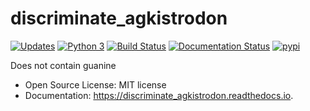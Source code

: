 # discriminate_agkistrodon


[![Updates](https://pyup.io/repos/github/kwierman/discriminate_agkistrodon/shield.svg)](https://pyup.io/repos/github/kwierman/discriminate_agkistrodon/)
[![Python 3](https://pyup.io/repos/github/kwierman/discriminate_agkistrodon/python-3-shield.svg)](https://pyup.io/repos/github/kwierman/discriminate_agkistrodon/)
[![Build Status](https://travis-ci.org/kwierman/discriminate_agkistrodon.svg?branch=master)](https://travis-ci.org/kwierman/discriminate_agkistrodon)
[![Documentation Status](https://readthedocs.org/projects/discriminate_agkistrodon/badge/?version=latest)](https://discriminate_agkistrodon.readthedocs.io/en/latest/?badge=latest)
[![pypi](https://img.shields.io/pypi/v/discriminate_agkistrodon.svg)](https://pypi.python.org/pypi/discriminate_agkistrodon)


Does not contain guanine

* Open Source License: MIT license
* Documentation: https://discriminate_agkistrodon.readthedocs.io.

